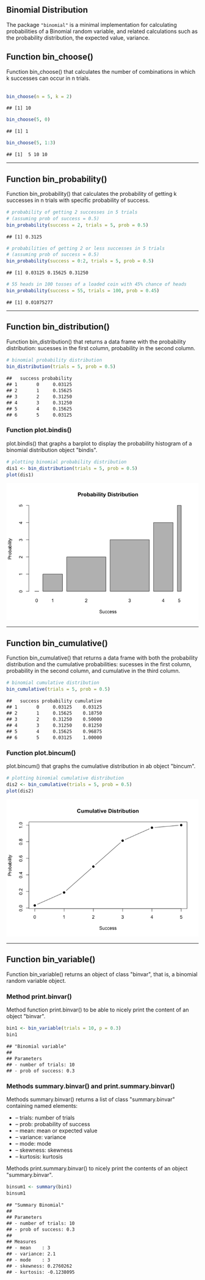 
## Binomial Distribution

The package `"binomial"` is a minimal implementation for calculating probabilities of a Binomial random variable, and related calculations such as the probability distribution, the expected value, variance.

## Function bin_choose()

Function bin_choose() that calculates the number of combinations in which k successes can occur in n trials.

```r

bin_choose(n = 5, k = 2)
```

```
## [1] 10
```

```r
bin_choose(5, 0)
```

```
## [1] 1
```

```r
bin_choose(5, 1:3)
```

```
## [1]  5 10 10
```

---

## Function bin_probability()

Function bin_probability() that calculates the probability of getting k successes in n trials with specific probability of success.


```r
# probability of getting 2 successes in 5 trials
# (assuming prob of success = 0.5)
bin_probability(success = 2, trials = 5, prob = 0.5)
```

```
## [1] 0.3125
```

```r
# probabilities of getting 2 or less successes in 5 trials
# (assuming prob of success = 0.5)
bin_probability(success = 0:2, trials = 5, prob = 0.5)
```

```
## [1] 0.03125 0.15625 0.31250
```

```r
# 55 heads in 100 tosses of a loaded coin with 45% chance of heads
bin_probability(success = 55, trials = 100, prob = 0.45)
```

```
## [1] 0.01075277
```

---

## Function bin_distribution()

Function bin_distribution() that returns a data frame with the probability distribution: sucesses in the first column, probability in the second column.


```r
# binomial probability distribution
bin_distribution(trials = 5, prob = 0.5)
```

```
##   success probability
## 1       0     0.03125
## 2       1     0.15625
## 3       2     0.31250
## 4       3     0.31250
## 5       4     0.15625
## 6       5     0.03125
```

### Function plot.bindis()
plot.bindis() that graphs a barplot to display the probability histogram of a binomial distribution object "bindis".


```r
# plotting binomial probability distribution
dis1 <- bin_distribution(trials = 5, prob = 0.5)
plot(dis1)
```

![](unnamed-chunk-4-1.png)<!-- -->

---

## Function bin_cumulative()

Function bin_cumulative() that returns a data frame with both the probability distribution and the cumulative probabilities: sucesses in the first column, probability in the second column, and cumulative in the third column.


```r
# binomial cumulative distribution
bin_cumulative(trials = 5, prob = 0.5)
```

```
##   success probability cumulative
## 1       0     0.03125    0.03125
## 2       1     0.15625    0.18750
## 3       2     0.31250    0.50000
## 4       3     0.31250    0.81250
## 5       4     0.15625    0.96875
## 6       5     0.03125    1.00000
```

### Function plot.bincum()
plot.bincum() that graphs the cumulative distribution in ab object "bincum".


```r
# plotting binomial cumulative distribution
dis2 <- bin_cumulative(trials = 5, prob = 0.5)
plot(dis2)
```

![](unnamed-chunk-6-1.png)<!-- -->

---


## Function bin_variable()

Function bin_variable() returns an object of class "binvar", that is, a binomial random variable object.

### Method print.binvar()

Method function print.binvar() to be able to nicely print the content of an object "binvar".


```r
bin1 <- bin_variable(trials = 10, p = 0.3)
bin1
```

```
## "Binomial variable" 
## 
## Parameters
## - number of trials: 10 
## - prob of success: 0.3
```


### Methods summary.binvar() and print.summary.binvar()

Methods summary.binvar() returns a list of class "summary.binvar" containing named elements:

* – trials: number of trials
* – prob: probability of success
* – mean: mean or expected value
* – variance: variance
* – mode: mode
* – skewness: skewness
* – kurtosis: kurtosis

Methods print.summary.binvar() to nicely print the contents of an object "summary.binvar".


```r
binsum1 <- summary(bin1)
binsum1
```

```
## "Summary Binomial" 
## 
## Parameters 
## - number of trials: 10 
## - prob of success: 0.3 
## 
## Measures 
## - mean    : 3 
## - variance: 2.1 
## - mode    : 3 
## - skewness: 0.2760262 
## - kurtosis: -0.1238095
```
